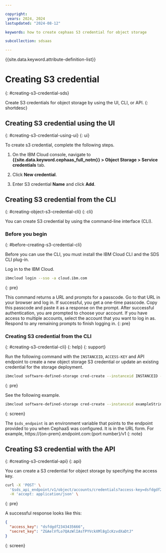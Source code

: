 ```yaml
---

copyright:
 years: 2024, 2024
lastupdated: "2024-08-12"

keywords: how to create cephaas S3 credential for object storage

subcollection: sdsaas

---
```


{{site.data.keyword.attribute-definition-list}}

# Creating S3 credential
{: #creating-s3-credential-sds}

Create S3 credentials for object storage by using the UI, CLI, or API.
{: shortdesc}



## Creating S3 credential using the UI
{: #creating-s3-credential-using-ui}
{: ui}

To create s3 credential, complete the following steps.

1. On the IBM Cloud console, navigate to **{{site.data.keyword.cephaas_full_notm}} > Object Storage > Service credentials** tab.

2. Click **New credential**.

3. Enter S3 credential **Name** and click **Add**.


## Creating S3 credential from the CLI
{: #creating-object-s3-credential-cli}
{: cli}

You can create S3 credential by using the command-line interface (CLI).

### Before you begin
{: #before-creating-s3-credential-cli}

Before you can use the CLI, you must install the IBM Cloud CLI and the SDS CLI plug-in.



Log in to the IBM Cloud.

```sh
ibmcloud login --sso -a cloud.ibm.com
```
{: pre}

This command returns a URL and prompts for a passcode. Go to that URL in your browser and log in. If successful, you get a one-time passcode. Copy this passcode and paste it as a response on the prompt. After successful authentication, you are prompted to choose your account. If you have access to multiple accounts, select the account that you want to log in as. Respond to any remaining prompts to finish logging in.
{: pre}

### Creating S3 credential from the CLI
{: #creating-s3-credential-cli}
{: help}
{: support}

Run the following command with the `INSTANCEID`, `ACCESS-KEY` and API endpoint to create a new object storage S3 credential or update an existing credential for the storage deployment.

```sh
ibmcloud software-defined-storage cred-create --instanceid INSTANCEID --access-key ACCESS-KEY --url string
```
{: pre}

See the following example.

```bash
ibmcloud software-defined-storage cred-create --instanceid exampleString --access-key exampleString --url $sds_endpoint

```
{: screen}

The `$sds_endpoint` is an environment variable that points to the endpoint provided to you when CephaaS was configured. It is in the URL form. For example, https://{on-prem}.endpoint.com:{port number}/v1
{: note}


## Creating S3 credential with the API
{: #creating-s3-credential-api}
{: api}

You can create a S3 credential for object storage by specifying the access key.

```sh
curl -X 'POST' \
  '$sds_api_endpoint/v1/object/accounts/credentials?access-key=dsfdgdf2343435666' \
  -H 'accept: application/json' \

```
{: pre}

A successful response looks like this:

```json
{
  "access_key": "dsfdgdf2343435666",
  "secret_key": "ZGAelVfLo7QAzWlIAsTPYVckXMl8gIcKzvdXaDtJ"
}
```
{: screen}


